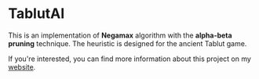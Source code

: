 # TablutAI
This is an implementation of **Negamax** algorithm with the **alpha-beta pruning** technique.
The heuristic is designed for the ancient Tablut game.

If you're interested, you can find more information about this project on my [website](https://eleonoramisino.altervista.org/tablut-ai/).



